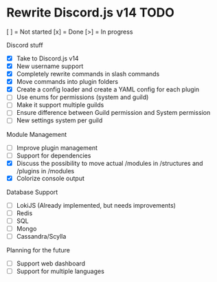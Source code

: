 # Rewrite Discord.js v14 TODO
[ ] = Not started
[x] = Done
[>] = In progress

Discord stuff
- [x] Take to Discord.js v14
- [x] New username support
- [x] Completely rewrite commands in slash commands
- [x] Move commands into plugin folders
- [x] Create a config loader and create a YAML config for each plugin
- [ ] Use enums for permissions (system and guild)
- [ ] Make it support multiple guilds
- [ ] Ensure difference between Guild permission and System permission
- [ ] New settings system per guild

Module Management
- [ ] Improve plugin management
- [ ] Support for dependencies
- [x] Discuss the possibility to move actual /modules in /structures and /plugins in /modules
- [x] Colorize console output

Database Support
- [ ] LokiJS (Already implemented, but needs improvements)
- [ ] Redis
- [ ] SQL
- [ ] Mongo
- [ ] Cassandra/Scylla

Planning for the future
- [ ] Support web dashboard
- [ ] Support for multiple languages